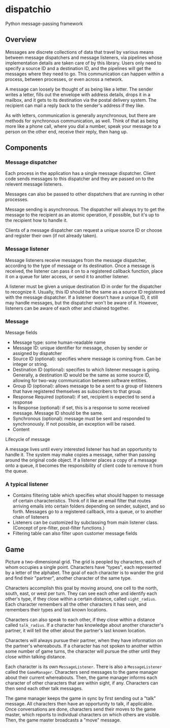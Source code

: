 # dispatchio

Python message-passing framework

## Overview

Messages are discrete collections of data that travel by various means between message dispatchers and message listeners, via pipelines whose implementation details are taken care of by this library. Users only need to specify a source ID and a destination ID, and the pipelines will get the messages where they need to go. This communication can happen within a process, between processes, or even across a network.

A message can loosely be thought of as being like a letter. The sender writes a letter, fills out the envelope with address details, drops it in a mailbox, and it gets to its destination via the postal delivery system. The recipient can mail a reply back to the sender's address if they like.

As with letters, communication is generally asynchronous, but there are methods for synchronous communication, as well. Think of that as being more like a phone call, where you dial a number, speak your message to a person on the other end, receive their reply, then hang up.

## Components

### Message dispatcher

Each process in the application has a single message dispatcher. Client code sends messages to this dispatcher and they are passed on to the relevent message listeners.

Messages can also be passed to other dispatchers that are running in other processes.

Message sending is asynchronous. The dispatcher will always try to get the message to the recipient as an atomic operation, if possible, but it's up to the recipient how to handle it.

Clients of a message dispatcher can request a unique source ID or choose and register their own (if not already taken).

### Message listener

Message listeners receive messages from the message dispatcher, according to the type of message or its destination. Once a message is received, the listener can pass it on to a registered callback function, place it on a queue for later access, or send it to another listener.

A listener must be given a unique destination ID in order for the dispatcher to recognize it. Usually, this ID should be the same as a source ID registered with the message dispatcher. If a listener doesn't have a unique ID, it still may handle messages, but the dispatcher won't be aware of it. However, listeners can be aware of each other and chained together.

### Message

Message fields

- Message type: some human-readable name
- Message ID: unique identifier for message, chosen by sender or assigned by dispatcher
- Source ID (optional): specifies where message is coming from. Can be integer or string.
- Destination ID (optional): specifies to which listener message is going. Generally, a destination ID would be the same as some source ID, allowing for two-way communication between software entities.
- Group ID (optional): allows message to be a sent to a group of listeners that have registered themselves as subscribers to that group.
- Response Required (optional): if set, recipient is expected to send a response
- Is Response (optional): if set, this is a response to some received message. Message ID should be the same.
- Synchronous (optional): message must be sent and responded to synchronously. If not possible, an exception will be raised.
- Content

Lifecycle of message

A message lives until every interested listener has had an opportunity to handle it. The system may make copies a message, rather than passing around the original code object. If a listener places a copy of a message onto a queue, it becomes the responsibility of client code to remove it from the queue.

### A typical listener

- Contains filtering table which specifies what should happen to message of certain characteristics. Think of it like an email filter that routes arriving emails into certain folders depending on sender, subject, and so forth. Messages go to a registered callback, into a queue, or to another chain of listeners
- Listeners can be customized by subclassing from main listener class. (Concept of pre-filter, post-filter functions.)
- Filtering table can also filter upon customer message fields

## Game

Picture a two-dimensional grid. The grid is peopled by characters, each of whom occupies a single point. Characters have "types", each represented by a letter of the alphabet. The goal of each character is to wander the grid and find their "partner", another character of the same type.

Characters accomplish this goal by moving around, one cell to the north, south, east, or west per turn. They can see each other and identify each other's type, if they close within a certain distance, called `sight_radius`. Each character remembers all the other characters it has seen, and remembers their types and last known locations.

Characters can also speak to each other, if they close within a distance called `talk_radius`. If a character has knowledge about another character's partner, it will tell the other about the partner's last known location.

Characters will always pursue their partner, when they have information on the partner's whereabouts. If a character has not spoken to another within some number of game turns, the character will pursue the other until they close within talking distance.

Each character is its own `MessageListener`. There is also a `MessageListener` called the `GameManager`. Characters send messages to the game manager about their current whereabouts. Then, the game manager informs each character of other characters that are within sight, if any. Characters can then send each other talk messages.

The game manager keeps the game in sync by first sending out a "talk" message. All characters then have an opportunity to talk, if applicable. Once conversations are done, characters send their moves to the game master, which reports to individual characters on which others are visible. Then, the game master broadcasts a "move" message.
